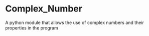 # Complex_Number
A python module that allows the use of complex numbers and their properties in the program

